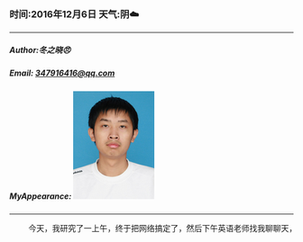 ### 时间:2016年12月6日 天气:阴:cloud:
-----
#####   Author:冬之晓:angry:
#####   Email: 347916416@qq.com
#####   MyAppearance: ![MyAppearance](../MyPicture.JPG "我的头像")
----------

<pre>
    今天，我研究了一上午，终于把网络搞定了，然后下午英语老师找我聊聊天，结果就知道我辞职考博了，哎，大家都知道了，看来我要加把劲了！
</pre>